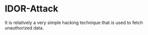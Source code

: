 # IDOR-Attack

It is relatively a very simple hacking technique that is used to fetch unauthorized data. 
